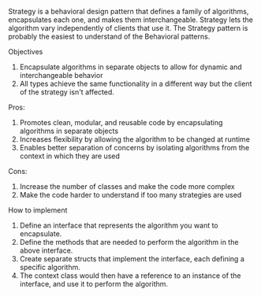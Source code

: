 Strategy is a behavioral design pattern that defines a family of algorithms, encapsulates each one, and makes them interchangeable. Strategy lets the
algorithm vary independently of clients that use it. The Strategy pattern is probably the easiest to understand of the Behavioral patterns.

Objectives

1. Encapsulate algorithms in separate objects to allow for dynamic and interchangeable behavior
2. All types achieve the same functionality in a different way but the client of the strategy isn't affected.

Pros:

1. Promotes clean, modular, and reusable code by encapsulating algorithms in separate objects
2. Increases flexibility by allowing the algorithm to be changed at runtime
3. Enables better separation of concerns by isolating algorithms from the context in which they are used

Cons:

1. Increase the number of classes and make the code more complex
2. Make the code harder to understand if too many strategies are used

How to implement

1. Define an interface that represents the algorithm you want to encapsulate.
2. Define the methods that are needed to perform the algorithm in the above interface.
3. Create separate structs that implement the interface, each defining a specific algorithm.
4. The context class would then have a reference to an instance of the interface, and use it to perform the algorithm.
